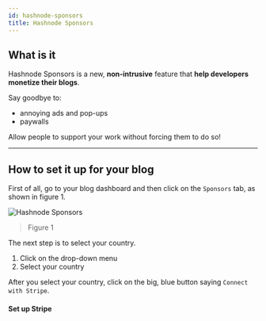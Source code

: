 ```yaml
---
id: hashnode-sponsors
title: Hashnode Sponsors
---
```


## What is it

Hashnode Sponsors is a new, **non-intrusive** feature that **help developers monetize their blogs**.

Say goodbye to:
- annoying ads and pop-ups
- paywalls

Allow people to support your work without forcing them to do so!

---

## How to set it up for your blog

First of all, go to your blog dashboard and then click on the `Sponsors` tab, as shown in figure 1.

![Hashnode Sponsors](https://cdn.hashnode.com/res/hashnode/image/upload/v1622107556315/pxJWXuyf1.png)
> Figure 1

The next step is to select your country.
1. Click on the drop-down menu
2. Select your country

After you select your country, click on the big, blue button saying `Connect with Stripe`.

#### Set up Stripe
